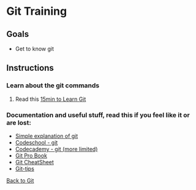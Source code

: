 # Git Training

## Goals

- Get to know git

## Instructions

### Learn about the git commands
1. Read this [15min to Learn Git](https://guides.github.com/introduction/git-handbook/)

### Documentation and useful stuff, read this if you feel like it or are lost:
* [Simple explanation of git](http://rogerdudler.github.io/git-guide/index.nl.html)
* [Codeschool - git ](https://www.codeschool.com/learn/git)
* [Codecademy - git (more limited)](https://www.codecademy.com/courses/learn-git/lessons/git-workflow/exercises/hello-git)
* [Git Pro Book](http://git-scm.com/book/en/v2)
* [Git CheatSheet](https://services.github.com/on-demand/downloads/github-git-cheat-sheet.pdf)
* [Git-tips](https://github.com/git-tips/tips)

[Back to Git](./)
